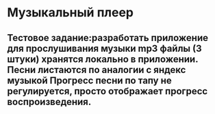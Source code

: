 # Музыкальный плеер
## Тестовое задание:разработать приложение для прослушивания музыки mp3 файлы (3 штуки) хранятся локально в приложении. Песни листаются по аналогии с яндекс музыкой Прогресс песни по тапу не регулируется, просто отображает прогресс воспроизведения. 
